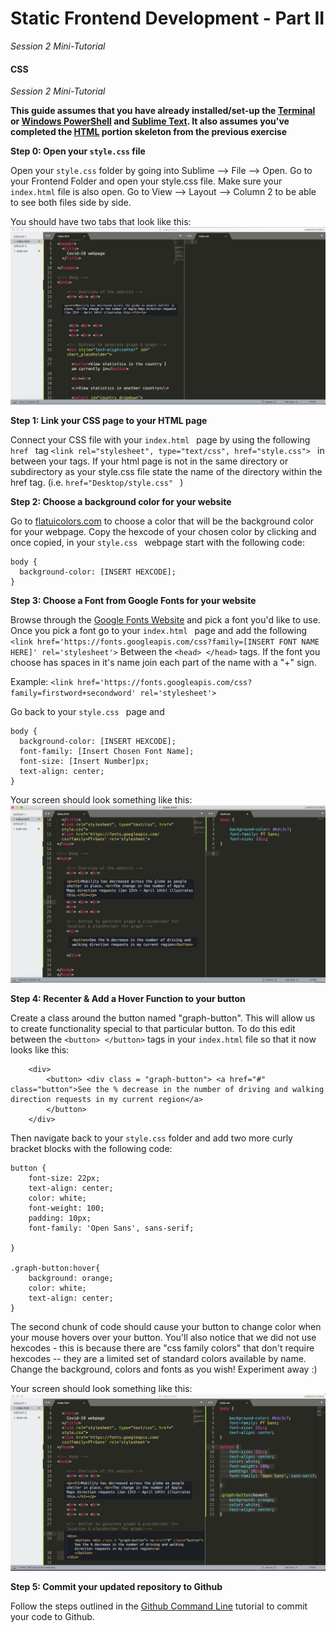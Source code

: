 # Static Frontend Development - Part II 

*Session 2 Mini-Tutorial*

#### CSS

*Session 2 Mini-Tutorial*

**This guide assumes that you have already installed/set-up the [Terminal](/session1/setup_terminal.md) or [Windows PowerShell](/session1/setup_windows_powershell.md) and [Sublime Text](/session1/setup_sublime.md). It also assumes you've completed the [HTML](/session2/tutorial_html_webserver.md) portion skeleton from the previous exercise**


**Step 0: Open your ```style.css``` file**

Open your  ```style.css``` folder by going into Sublime --> File --> Open. Go to your Frontend Folder and open your style.css file. Make sure your  ```index.html``` file is also open. Go to View --> Layout --> Column 2 to be able to see both files side by side. 

You should have two tabs that look like this: ![create a file](../assets/session2/sublime_view.png)


**Step 1: Link your CSS page to your HTML page**

Connect your CSS file with your ```index.html ``` page by using the following  ```href ``` tag  ```<link rel="stylesheet", type="text/css", href="style.css"> ``` in between your <head> </head> tags. If your html page is not in the same directory or subdirectory as your style.css file state the name of the directory within the href tag. (i.e.  ```href="Desktop/style.css" ``` ) 


**Step 2: Choose a background color for your website**

Go to [flatuicolors.com](flatuicolors.com) to choose a color that will be the background color for your webpage. Copy the hexcode of your chosen color by clicking and once copied, in your ```style.css ``` webpage start with the following code: 

````
body {
  background-color: [INSERT HEXCODE]; 
}

````


**Step 3: Choose a Font from Google Fonts for your website** 

Browse through the [Google Fonts Website](https://fonts.google.com/) and pick a font you'd like to use. Once you pick a font go to your ```index.html ``` page and add the following ```<link href='https://fonts.googleapis.com/css?family=[INSERT FONT NAME HERE]' rel='stylesheet'>``` Between the ```<head> </head>``` tags. If the font you choose has spaces in it's name join each part of the name with a "+" sign. 

Example:  ```<link href='https://fonts.googleapis.com/css?family=firstword+secondword' rel='stylesheet'>```

Go back to your ```style.css ``` page and 
````
body {
  background-color: [INSERT HEXCODE]; 
  font-family: [Insert Chosen Font Name];
  font-size: [Insert Number]px; 
  text-align: center;
}

````
Your screen should look something like this:![create a file](../assets/session2/css_sublime_view.png)

**Step 4: Recenter & Add a Hover Function to your button** 

Create a class around the button named "graph-button". This will allow us to create functionality special to that particular button. To do this edit between the ```<button> </button>``` tags in your ```index.html``` file so that it now looks like this: 

````
    <div> 
   		<button> <div class = "graph-button"> <a href="#" class="button">See the % decrease in the number of driving and walking direction requests in my current region</a> 
   		</button>
    </div>

````
Then navigate back to your ```style.css``` folder and add two more curly bracket blocks with the following code: 


````
button {
	font-size: 22px;
	text-align: center;
	color: white;
	font-weight: 100; 
	padding: 10px;
	font-family: 'Open Sans', sans-serif;

}

.graph-button:hover{
	background: orange;
	color: white;
	text-align: center;
}

````

The second chunk of code should cause your button to change color when your mouse hovers over your button. You'll also notice that we did not use hexcodes - this is because there are "css family colors" that don't require hexcodes -- they are a limited set of standard colors available by name. Change the background, colors and fonts as you wish! Experiment away :) 

Your screen should look something like this:![create a file](../assets/session2/sublime_view_3.png)

**Step 5: Commit your updated repository to Github**

Follow the steps outlined in the [Github Command Line](/session1/tutorial_githubcommandline.md) tutorial to commit your code to Github. 

<br>

